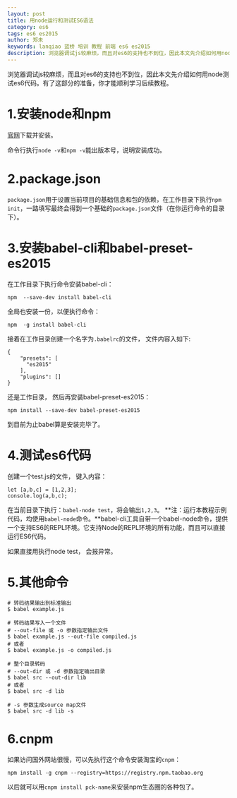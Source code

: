 ```yaml
---
layout: post
title: 用node运行和测试ES6语法
category: es6
tags: es6 es2015
author: 郑未
keywords: lanqiao 蓝桥 培训 教程 前端 es6 es2015
description: 浏览器调试js较麻烦，而且对es6的支持也不到位，因此本文先介绍如何用node测试es6代码。有了这部分的准备，你才能顺利学习后续教程。
---
```


浏览器调试js较麻烦，而且对es6的支持也不到位，因此本文先介绍如何用node测试es6代码。有了这部分的准备，你才能顺利学习后续教程。

# 1.安装node和npm

[官网](http://nodejs.cn/)下载并安装。

命令行执行`node -v`和`npm -v`能出版本号，说明安装成功。

# 2.package.json

`package.json`用于设置当前项目的基础信息和包的依赖，在工作目录下执行`npm init`，一路填写最终会得到一个基础的`package.json`文件（在你运行命令的目录下）。

# 3.安装babel-cli和babel-preset-es2015

在工作目录下执行命令安装babel-cli：

```
npm  --save-dev install babel-cli
```

全局也安装一份，以便执行命令：

```
npm  -g install babel-cli
```

接着在工作目录创建一个名字为`.babelrc`的文件， 文件内容入如下:

```
{
    "presets": [
      "es2015"
    ],
    "plugins": []
}
```

还是工作目录， 然后再安装babel-preset-es2015：

```
npm install --save-dev babel-preset-es2015
```

到目前为止babel算是安装完毕了。

# 4.测试es6代码

创建一个test.js的文件， 键入内容：

```
let [a,b,c] = [1,2,3];
console.log(a,b,c);
```

在当前目录下执行：`babel-node test`，将会输出`1,2,3`。
**注：运行本教程示例代码，均使用`babel-node`命令。**babel-cli工具自带一个babel-node命令，提供一个支持ES6的REPL环境。它支持Node的REPL环境的所有功能，而且可以直接运行ES6代码。

如果直接用执行node test， 会报异常。

# 5.其他命令

    # 转码结果输出到标准输出
    $ babel example.js

    # 转码结果写入一个文件
    # --out-file 或 -o 参数指定输出文件
    $ babel example.js --out-file compiled.js
    # 或者
    $ babel example.js -o compiled.js

    # 整个目录转码
    # --out-dir 或 -d 参数指定输出目录
    $ babel src --out-dir lib
    # 或者
    $ babel src -d lib

    # -s 参数生成source map文件
    $ babel src -d lib -s

# 6.cnpm

如果访问国外网站很慢，可以先执行这个命令安装淘宝的`cnpm`：

```
npm install -g cnpm --registry=https://registry.npm.taobao.org
```

以后就可以用`cnpm install pck-name`来安装npm生态圈的各种包了。
